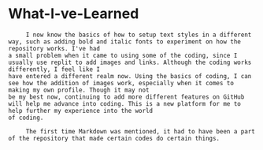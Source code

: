 # What-I-ve-Learned
    
         I now know the basics of how to setup text styles in a different way, such as adding bold and italic fonts to experiment on how the repository works. I've had 
    a small problem when it came to using some of the coding, since I usually use replit to add images and links. Although the coding works differently, I feel like I
    have entered a different realm now. Using the basics of coding, I can see how the addition of images work, especially when it comes to making my own profile. Though it may not
    be my best now, continuing to add more different features on GitHub will help me advance into coding. This is a new platform for me to help further my experience into the world
    of coding.
    
         The first time Markdown was mentioned, it had to have been a part of the repository that made certain codes do certain things. 
